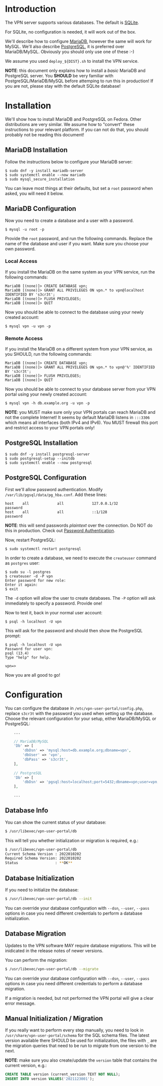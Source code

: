 # Introduction

The VPN server supports various databases. The default is 
[SQLite](https://sqlite.org/).

For SQLite, no configuration is needed, it will work out of the box.

We'll describe how to configure [MariaDB](https://mariadb.org/), however the
same will work for MySQL. We'll also describe 
[PostgreSQL](https://www.postgresql.org/), it is preferred over MariaDB/MySQL.
Obviously you should only use one of these :-)

We assume you used `deploy_${DIST}.sh` to install the VPN service.

**NOTE**: this document only explains how to install a *basic* MariaDB and 
PostgreSQL server. You **SHOULD** be very familiar with 
PostgreSQL/MariaDB/MySQL before attemping to run this in production! If you are 
not, please stay with the default SQLite database!

# Installation

We'll show how to install MariaDB and PostgreSQL on Fedora. Other 
distributions are very similar. We assume how to "convert" these instructions 
to your relevant platform. If you can not do that, you should probably not be 
reading this document!

## MariaDB Installation

Follow the instructions below to configure your MariaDB server:

```
$ sudo dnf -y install mariadb-server
$ sudo systemctl enable --now mariadb
$ sudo mysql_secure_installation
```

You can leave most things at their defaults, but set a `root` password when 
asked, you will need it below.

## MariaDB Configuration

Now you need to create a database and a user with a password.

```
$ mysql -u root -p
```

Provide the `root` password, and run the following commands. Replace the name 
of the database and user if you want. Make sure you choose your own password.

### Local Access

If you install the MariaDB on the same system as your VPN service, run the 
following commands:

```
MariaDB [(none)]> CREATE DATABASE vpn;
MariaDB [(none)]> GRANT ALL PRIVILEGES ON vpn.* to vpn@localhost IDENTIFIED BY 's3cr3t';
MariaDB [(none)]> FLUSH PRIVILEGES;
MariaDB [(none)]> QUIT
```

Now you should be able to connect to the database using your newly created 
account:

```
$ mysql vpn -u vpn -p
```

### Remote Access

If you install the MariaDB on a different system from your VPN service, as you
SHOULD, run the following commands:

```
MariaDB [(none)]> CREATE DATABASE vpn;
MariaDB [(none)]> GRANT ALL PRIVILEGES ON vpn.* to vpn@'%' IDENTIFIED BY 's3cr3t';
MariaDB [(none)]> FLUSH PRIVILEGES;
MariaDB [(none)]> QUIT
```

Now you should be able to connect to your database server from your VPN portal
using your newly created account:

```
$ mysql vpn -h db.example.org -u vpn -p
```

**NOTE**: you MUST make sure only your VPN portals can reach MariaDB and not
the complete Internet! It seems by default MariaDB listens in `:::3306` which
means all interfaces (both IPv4 and IPv6). You MUST firewall this port and 
restrict access to your VPN portals only!

## PostgreSQL Installation

```
$ sudo dnf -y install postgresql-server
$ sudo postgresql-setup --initdb
$ sudo systemctl enable --now postgresql
```

## PostgreSQL Configuration

First we'll allow password authentication. Modify 
`/var/lib/pgsql/data/pg_hba.conf`. Add these lines:

```
host    all             all             127.0.0.1/32            password
host    all             all             ::1/128                 password
```

**NOTE**: this will send passwords _plaintext_ over the connection. Do NOT do
this in production. Check out 
[Password Authentication](https://www.postgresql.org/docs/current/auth-password.html).

Now, restart PostgreSQL:

```
$ sudo systemctl restart postgresql
```

In order to create a database, we need to execute the `createuser` command as
`postgres` user:

```
$ sudo su -l postgres 
$ createuser -d -P vpn
Enter password for new role: 
Enter it again: 
$ exit
```

The `-d` option will allow the user to create databases. The `-P` option will 
ask immediately to specify a password. Provide one!

Now to test it, back in your normal user account:

```
$ psql -h localhost -U vpn
```

This will ask for the password and should then show the PostgreSQL prompt:

```
$ psql -h localhost -U vpn
Password for user vpn: 
psql (13.4)
Type "help" for help.

vpn=> 
```

Now you are all good to go!

# Configuration

You can configure the database in `/etc/vpn-user-portal/config.php`, replace 
`s3cr3t` with the password you used when setting up the database. Choose the
relevant configuration for your setup, either MariaDB/MySQL or PostgreSQL:

```php
    ...

    // MariaDB/MySQL
    'Db' => [
	    'dbDsn' => 'mysql:host=db.example.org;dbname=vpn',
	    'dbUser' => 'vpn',
	    'dbPass' => 's3cr3t',
    ],
    
    // PostgreSQL
    'Db' => [
        'dbDsn' => 'pgsql:host=localhost;port=5432;dbname=vpn;user=vpn;password=s3cr3t',
    ],

    ...
```

## Database Info

You can show the current status of your database:

```bash
$ /usr/libexec/vpn-user-portal/db
```

This will tell you whether initialization or migration is required, e.g.:

```bash
$ /usr/libexec/vpn-user-portal/db
Current Schema Version : 2022010202
Required Schema Version: 2022010202
Status                 : **OK**
```

## Database Initialization

If you need to initialize the database:

```bash
$ /usr/libexec/vpn-user-portal/db --init
```

You can override your database configuration with `--dsn`, `--user`, `--pass` 
options in case you need different credentials to perform a database 
initialization.

## Database Migration

Updates to the VPN software MAY require database migrations. This will be 
inidicated in the release notes of newer versions.

You can perform the migration:

```bash
$ /usr/libexec/vpn-user-portal/db --migrate
```

You can override your database configuration with `--dsn`, `--user`, `--pass` 
options in case you need different credentials to perform a database 
migration.

If a migration is needed, but not performed the VPN portal will give a clear 
error message. 

## Manual Initialization / Migration

If you really want to perform every step manually, you need to look in 
`/usr/share/vpn-user-portal/schema` for the SQL schema files. The latest 
version available there SHOULD be used for initialization, the files with `_` 
are the migration queries that need to be run to migrate from one version to 
the next.

**NOTE**: make sure you also create/update the `version` table that contains 
the current version, e.g.:

```sql
CREATE TABLE version (current_version TEXT NOT NULL);
INSERT INTO version VALUES('2021123001');
```
